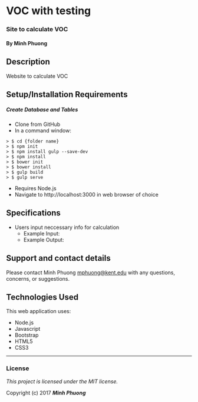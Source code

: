 # VOC with testing

### Site to calculate VOC

#### By Minh Phuong

## Description

Website to calculate VOC

## Setup/Installation Requirements

##### Create Database and Tables
* Clone from GitHub
* In a command window:
```
> $ cd {folder name}
> $ npm init
> $ npm install gulp --save-dev
> $ npm install
> $ bower init
> $ bower install
> $ gulp build
> $ gulp serve
```
* Requires Node.js
* Navigate to http://localhost:3000 in web browser of choice

## Specifications

* Users input neccessary info for calculation
  * Example Input:
  * Example Output:

## Support and contact details

Please contact Minh Phuong mphuong@kent.edu with any questions, concerns, or suggestions.


## Technologies Used

This web application uses:
* Node.js
* Javascript
* Bootstrap
* HTML5
* CSS3

****

### License

*This project is licensed under the MIT license.*

Copyright (c) 2017 _**Minh Phuong**_
